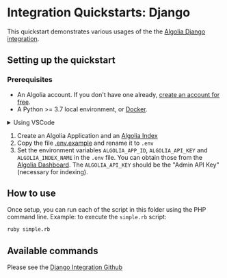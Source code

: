 # Integration Quickstarts: Django

This quickstart demonstrates various usages of the the [Algolia Django integration](https://www.algolia.com/doc/framework-integration/django/).

## Setting up the quickstart

### Prerequisites

- An Algolia account. If you don't have one already, [create an account for free](https://www.algolia.com/users/sign-up).
- A Python >= 3.7 local environment, or [Docker](https://www.docker.com/get-started).

<details>
  <summary>Using VSCode</summary>

  By using VScode and having the [Visual Studio Code Remote - Containers](https://code.visualstudio.com/docs/remote/containers) extension installed, you can run any of the quickstarts by using the command [Remote-Containers: Open Folder in Container](https://code.visualstudio.com/docs/remote/containers#_quick-start-open-an-existing-folder-in-a-container) command.
  
  Each of the quickstart contains a [.devcontainer.json](./.devcontainer/devcontainer.json), along with a [Dockerfile](./.devcontainer/Dockerfile).
</details>

1. Create an Algolia Application and an [Algolia Index](https://www.algolia.com/doc/guides/getting-started/quick-start/tutorials/getting-started-with-the-dashboard/#indices)
2. Copy the file [.env.example](.env.example) and rename it to `.env` 
3. Set the environment variables `ALGOLIA_APP_ID`, `ALGOLIA_API_KEY` and `ALGOLIA_INDEX_NAME` in the `.env` file. You can obtain those from the [Algolia Dashboard](https://www.algolia.com/api-keys/). The `ALGOLIA_API_KEY` should be the "Admin API Key" (necessary for indexing).

## How to use

Once setup, you can run each of the script in this folder using the PHP command line.
Example: to execute the `simple.rb` script:

```bash
ruby simple.rb
```

## Available commands

Please see the [Django Integration Github](https://github.com/algolia/algoliasearch-django#commands)
